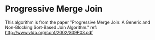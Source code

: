 # Progressive Merge Join

This algorithm is from the paper "Progressive Merge Join: A Generic and Non-Blocking Sort-Based Join Algorithm."
ref: http://www.vldb.org/conf/2002/S09P03.pdf
